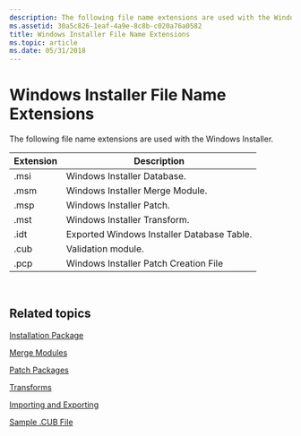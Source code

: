 ```yaml
---
description: The following file name extensions are used with the Windows Installer.
ms.assetid: 30a5c826-1eaf-4a9e-8c8b-c020a76a0582
title: Windows Installer File Name Extensions
ms.topic: article
ms.date: 05/31/2018
---
```


# Windows Installer File Name Extensions

The following file name extensions are used with the Windows Installer.



| Extension | Description                                |
|-----------|--------------------------------------------|
| .msi      | Windows Installer Database.                |
| .msm      | Windows Installer Merge Module.            |
| .msp      | Windows Installer Patch.                   |
| .mst      | Windows Installer Transform.               |
| .idt      | Exported Windows Installer Database Table. |
| .cub      | Validation module.                         |
| .pcp      | Windows Installer Patch Creation File      |



 

## Related topics

<dl> <dt>

[Installation Package](installation-package.md)
</dt> <dt>

[Merge Modules](merge-modules.md)
</dt> <dt>

[Patch Packages](patch-packages.md)
</dt> <dt>

[Transforms](transforms.md)
</dt> <dt>

[Importing and Exporting](importing-and-exporting.md)
</dt> <dt>

[Sample .CUB File](sample--cub-file.md)
</dt> </dl>

 

 



